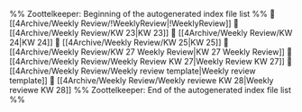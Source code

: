 %% Zoottelkeeper: Beginning of the autogenerated index file list  %%
📄 [[4Archive/Weekly Review/!WeeklyReview|!WeeklyReview]]
📄 [[4Archive/Weekly Review/KW 23|KW 23]]
📄 [[4Archive/Weekly Review/KW 24|KW 24]]
📄 [[4Archive/Weekly Review/KW 25|KW 25]]
📄 [[4Archive/Weekly Review/KW 27 Weekly Review|KW 27 Weekly Review]]
📄 [[4Archive/Weekly Review/Weekly Review KW 27|Weekly Review KW 27]]
📄 [[4Archive/Weekly Review/Weekly review template|Weekly review template]]
📄 [[4Archive/Weekly Review/Weekly reviewe KW 28|Weekly reviewe KW 28]]
%% Zoottelkeeper: End of the autogenerated index file list  %%
